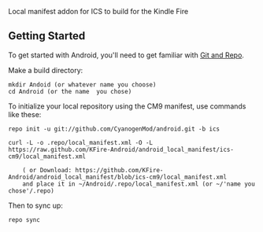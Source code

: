 Local manifest addon for ICS to build for the Kindle Fire

Getting Started
---------------

To get started with Android, you'll need to get
familiar with [Git and Repo](http://source.android.com/download/using-repo).

Make a build directory:

	mkdir Andoid (or whatever name you choose)
	cd Android (or the name  you chose)
	

To initialize your local repository using the CM9 manifest, use commands like these:

    repo init -u git://github.com/CyanogenMod/android.git -b ics
    
    curl -L -o .repo/local_manifest.xml -O -L https://raw.github.com/KFire-Android/android_local_manifest/ics-cm9/local_manifest.xml

    	( or Download: https://github.com/KFire-Android/android_local_manifest/blob/ics-cm9/local_manifest.xml
		and place it in ~/Android/.repo/local_manifest.xml (or ~/'name you chose'/.repo)

Then to sync up:

    repo sync


